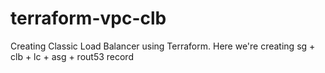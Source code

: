 # terraform-vpc-clb
Creating Classic Load Balancer using Terraform. 
Here we're creating sg + clb + lc + asg + rout53 record
